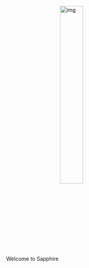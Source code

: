 Welcome to Sapphire
<img align="center" width="35%" height="auto" src="https://i.imgur.com/ElCYmXG.png" alt="img">
